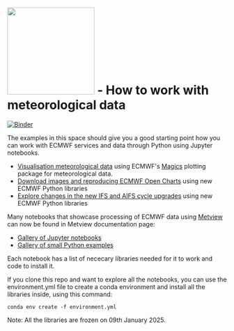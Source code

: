 # <img src="logo.png" width="200"> - How to work with meteorological data

[![Binder](https://mybinder.org/badge_logo.svg)](https://mybinder.org/v2/gh/ecmwf/notebook-examples/master)

The examples in this space should give you a good starting point how you can work with ECMWF services and data through Python using Jupyter notebooks. 

* [Visualisation meteorological data](visualisation) using ECMWF's [Magics](https://software.ecmwf.int/magics) plotting package for meteorological data.
* [Download images and reproducing ECMWF Open Charts](opencharts) using new ECMWF Python libraries
* [Explore changes in the new IFS and AIFS cycle upgrades](model_upgrades) using new ECMWF Python libraries

Many notebooks that showcase processing of ECMWF data using [Metview](https://metview.readthedocs.io/en/latest/) can now be found in Metview documentation page:
* [Gallery of Jupyter notebooks](https://metview.readthedocs.io/en/latest/notebook_gallery.html)
* [Gallery of small Python examples](https://metview.readthedocs.io/en/latest/gen_files/gallery/index.html)

Each notebook has a list of nececary libraries needed for it to work and code to install it. 

If you clone this repo and want to explore all the notebooks, you can use the environment.yml file to create a conda environment and install all the libraries inside, using this command:  

`conda env create -f environment.yml`

Note: All the libraries are frozen on 09th January 2025.
